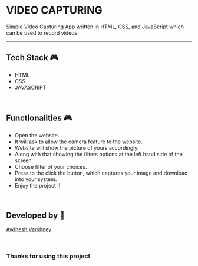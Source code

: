 # VIDEO CAPTURING

Simple Video Capturing App written in HTML, CSS, and JavaScript which can be used to record videos.

--- 

## **Tech Stack 🎮**

- HTML
- CSS
- JAVASCRIPT


<br>

## **Functionalities 🎮**

- Open the website.
- It will ask to allow the camera feature to the website.
- Website will show the picture of yours accordingly.
- Along with that showing the filters options at the left hand side of the screen.
- Choose filter of your choices.
- Press to the click the button, which captures your image and download into your system.
- Enjoy the project !!


<br>

## **Developed by 👦**

[Avdhesh Varshney](https://github.com/Avdhesh-Varshney)


<br>

### **Thanks for using this project**

